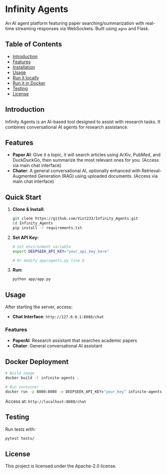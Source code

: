 # Infinity Agents

An AI agent platform featuring paper searching/summarization with real-time streaming responses via WebSockets. Built using `agno` and Flask.

## Table of Contents

- [Introduction](#introduction)
- [Features](#features)
- [Installation](#installation)
- [Usage](#usage)
- [Run it locally](#run-it-locally)
- [Run it in Docker](#run-it-in-docker)
- [Testing](#testing)
- [License](#license)

## Introduction

Infinity Agents is an AI-based tool designed to assist with research tasks. It combines conversational AI agents for research assistance.

## Features

- **Paper AI**: Give it a topic, it will search articles using ArXiv, PubMed, and DuckDuckGo, then summarize the most relevant ones for you. (Access via main chat interface)
- **Chater**: A general conversational AI, optionally enhanced with Retrieval-Augmented Generation (RAG) using uploaded documents. (Access via main chat interface)

## Quick Start

1.  **Clone & Install:**
    ```bash
    git clone https://github.com/Vist233/Infinity_Agents.git
    cd Infinity_Agents
    pip install -r requirements.txt
    ```

2.  **Set API Key:**
    ```bash
    # Set environment variable
    export DEEPSEEK_API_KEY="your_api_key_here"
    
    # Or modify app/agents.py line 8
    ```

3.  **Run:**
    ```bash
    python app/app.py
    ```

## Usage

After starting the server, access:

- **Chat Interface**: `http://127.0.0.1:8080/chat`

### Features

- **PaperAI**: Research assistant that searches academic papers
- **Chater**: General conversational AI assistant

## Docker Deployment

```bash
# Build image
docker build -t infinite-agents .

# Run container
docker run -p 8080:8080 -e DEEPSEEK_API_KEY="your_key" infinite-agents
```

Access at: `http://localhost:8080/chat`

## Testing

Run tests with:
```bash
pytest tests/
```

## License

This project is licensed under the Apache-2.0 license.

